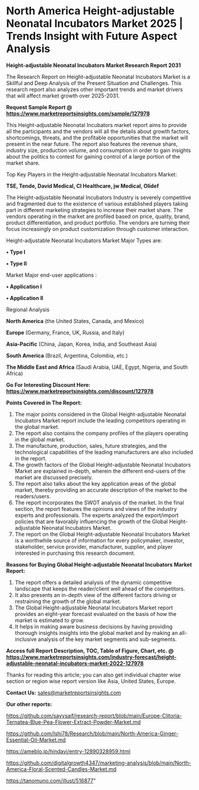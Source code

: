 # North America Height-adjustable Neonatal Incubators Market 2025 | Trends Insight with Future Aspect Analysis

<strong>Height-adjustable Neonatal Incubators Market Research Report 2031</strong>

The Research Report on Height-adjustable Neonatal Incubators Market is a Skillful and Deep Analysis of the Present Situation and Challenges. This research report also analyzes other important trends and market drivers that will affect market growth over 2025-2031.

<strong>Request Sample Report @ <a href=https://www.marketreportsinsights.com/sample/127978>https://www.marketreportsinsights.com/sample/127978</a></strong>

This Height-adjustable Neonatal Incubators market report aims to provide all the participants and the vendors will all the details about growth factors, shortcomings, threats, and the profitable opportunities that the market will present in the near future. The report also features the revenue share, industry size, production volume, and consumption in order to gain insights about the politics to contest for gaining control of a large portion of the market share.

Top Key Players in the Height-adjustable Neonatal Incubators Market:

<strong>TSE, Tende, David Medical, CI Healthcare, jw Medical, Olidef</strong>

The Height-adjustable Neonatal Incubators Industry is severely competitive and fragmented due to the existence of various established players taking part in different marketing strategies to increase their market share. The vendors operating in the market are profiled based on price, quality, brand, product differentiation, and product portfolio. The vendors are turning their focus increasingly on product customization through customer interaction.

Height-adjustable Neonatal Incubators Market Major Types are:

<strong>• Type I

• Type II</strong>

Market Major end-user applications :

<strong>• Application I

• Application II</strong>

Regional Analysis

</u><strong><b>North America</b></strong> (the United States, Canada, and Mexico)

<strong><b>Europe </b></strong>(Germany, France, UK, Russia, and Italy)

<strong><b>Asia-Pacific</b></strong> (China, Japan, Korea, India, and Southeast Asia)

<strong><b>South America</b></strong> (Brazil, Argentina, Colombia, etc.)

<strong><b>The Middle East and Africa</b></strong> (Saudi Arabia, UAE, Egypt, Nigeria, and South Africa)

<strong>Go For Interesting Discount Here: <a href=https://www.marketreportsinsights.com/discount/127978>https://www.marketreportsinsights.com/discount/127978</a></strong>

<strong>Points Covered in The Report:</strong>
<ol>
  <li>The major points considered in the Global Height-adjustable Neonatal Incubators Market report include the leading competitors operating in the global market.</li>
  <li>The report also contains the company profiles of the players operating in the global market.</li>
  <li>The manufacture, production, sales, future strategies, and the technological capabilities of the leading manufacturers are also included in the report.</li>
  <li>The growth factors of the Global Height-adjustable Neonatal Incubators Market are explained in-depth, wherein the different end-users of the market are discussed precisely.</li>
  <li>The report also talks about the key application areas of the global market, thereby providing an accurate description of the market to the readers/users.</li>
  <li>The report incorporates the SWOT analysis of the market. In the final section, the report features the opinions and views of the industry experts and professionals. The experts analyzed the export/import policies that are favorably influencing the growth of the Global Height-adjustable Neonatal Incubators Market.</li>
  <li>The report on the Global Height-adjustable Neonatal Incubators Market is a worthwhile source of information for every policymaker, investor, stakeholder, service provider, manufacturer, supplier, and player interested in purchasing this research document.</li>
</ol>
<strong>Reasons for Buying Global Height-adjustable Neonatal Incubators Market Report:</strong>

<ol>
  <li>The report offers a detailed analysis of the dynamic competitive landscape that keeps the reader/client well ahead of the competitors.</li>
  <li>It also presents an in-depth view of the different factors driving or restraining the growth of the global market.</li>
  <li>The Global Height-adjustable Neonatal Incubators Market report provides an eight-year forecast evaluated on the basis of how the market is estimated to grow.</li>
  <li>It helps in making aware business decisions by having providing thorough insights insights into the global market and by making an all-inclusive analysis of the key market segments and sub-segments.</li>
</ol>
<strong>Access full Report Description, TOC, Table of Figure, Chart, etc. @ <a href=https://www.marketreportsinsights.com/industry-forecast/height-adjustable-neonatal-incubators-market-2022-127978>https://www.marketreportsinsights.com/industry-forecast/height-adjustable-neonatal-incubators-market-2022-127978</a></strong>


Thanks for reading this article; you can also get individual chapter wise section or region wise report version like Asia, United States, Europe.

<strong>Contact Us:</strong>
sales@marketreportsinsights.com

<strong>Our other reports:</strong>

<a href=https://github.com/sayysaif/research-report/blob/main/Europe-Clitoria-Ternatea-Blue-Pea-Flower-Extract-Powder-Market.md>https://github.com/sayysaif/research-report/blob/main/Europe-Clitoria-Ternatea-Blue-Pea-Flower-Extract-Powder-Market.md</a>

<a href=https://github.com/Ishi78/Research/blob/main/North-America-Ginger-Essential-Oil-Market.md>https://github.com/Ishi78/Research/blob/main/North-America-Ginger-Essential-Oil-Market.md</a>

<a href=https://ameblo.jp/hindavi/entry-12890328959.html>https://ameblo.jp/hindavi/entry-12890328959.html</a>

<a href=https://github.com/digitalgrowth4347/marketing-analysis/blob/main/North-America-Floral-Scented-Candles-Market.md>https://github.com/digitalgrowth4347/marketing-analysis/blob/main/North-America-Floral-Scented-Candles-Market.md</a>

<a href=https://tanomuno.com/illust/516877>https://tanomuno.com/illust/516877</a>"
